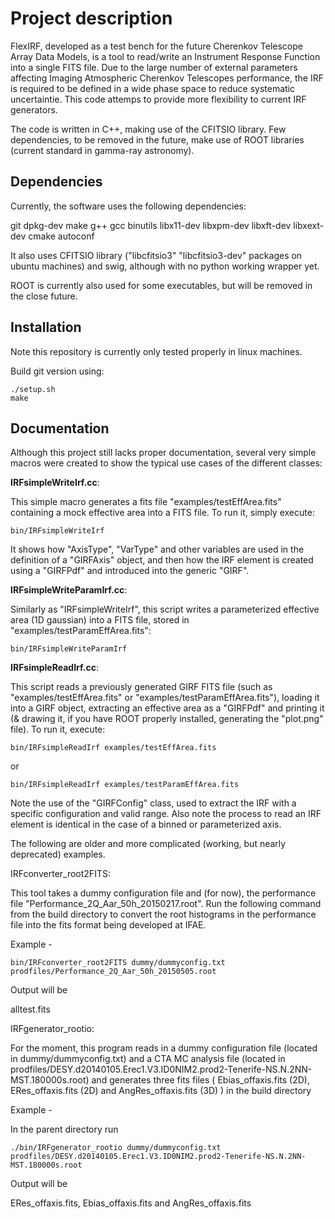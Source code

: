 
Project description
==============

FlexIRF, developed as a test bench for the future Cherenkov Telescope Array Data Models, is a tool to read/write an Instrument Response Function into a single FITS file. Due to the large number of external parameters affecting Imaging Atmospheric Cherenkov Telescopes performance, the IRF is required to be defined in a wide phase space to reduce systematic uncertaintie. This code attemps to provide more flexibility to current IRF generators. 

The code is written in C++, making use of the CFITSIO library. Few dependencies, to be removed in the future, make use of ROOT libraries (current standard in gamma-ray astronomy).


Dependencies
--------------

Currently, the software uses the following dependencies:

git dpkg-dev make g++ gcc binutils libx11-dev libxpm-dev libxft-dev libxext-dev cmake autoconf 

It also uses CFITSIO library ("libcfitsio3" "libcfitsio3-dev" packages on ubuntu machines) and swig, although with no python working wrapper yet.

ROOT is currently also used for some executables, but will be removed in the close future.


Installation
--------------

Note this repository is currently only tested properly in linux machines. 

Build git version using:

```shell
./setup.sh
make
```

Documentation
--------------

Although this project still lacks proper documentation, several very simple macros were created to show the typical use cases of the different classes:

**IRFsimpleWriteIrf.cc**:

This simple macro generates a fits file "examples/testEffArea.fits" containing a mock effective area into a FITS file. To run it, simply execute:

```shell
bin/IRFsimpleWriteIrf
```

It shows how "AxisType", "VarType" and other variables are used in the definition of a "GIRFAxis" object, and then how the IRF element is created using a "GIRFPdf" and introduced into the generic "GIRF".


**IRFsimpleWriteParamIrf.cc**: 

Similarly as "IRFsimpleWriteIrf", this script writes a parameterized effective area (1D gaussian) into a FITS file, stored in "examples/testParamEffArea.fits":

```shell
bin/IRFsimpleWriteParamIrf
```

**IRFsimpleReadIrf.cc**:

This script reads a previously generated GIRF FITS file (such as "examples/testEffArea.fits" or "examples/testParamEffArea.fits"), loading it into a GIRF object, extracting an effective area as a "GIRFPdf" and printing it (& drawing it, if you have ROOT properly installed, generating the "plot.png" file). To run it, execute:

```shell
bin/IRFsimpleReadIrf examples/testEffArea.fits
```

or 

```shell
bin/IRFsimpleReadIrf examples/testParamEffArea.fits
```

Note the use of the "GIRFConfig" class, used to extract the IRF with a specific configuration and valid range. Also note the process to read an IRF element is identical in the case of a binned or parameterized axis.


The following are older and more complicated (working, but nearly deprecated) examples. 

IRFconverter_root2FITS:

This tool takes a dummy configuration file and (for now), the performance file "Performance_2Q_Aar_50h_20150217.root". Run the following
command from the build directory to convert the root histograms in the performance file into the fits format being developed at IFAE.

Example -

```shell
bin/IRFconverter_root2FITS dummy/dummyconfig.txt prodfiles/Performance_2Q_Aar_50h_20150505.root
```

Output will be

alltest.fits

IRFgenerator_rootio:

For the moment, this program reads in a dummy configuration file (located in dummy/dummyconfig.txt) 
and a CTA MC analysis file (located in prodfiles/DESY.d20140105.Erec1.V3.ID0NIM2.prod2-Tenerife-NS.N.2NN-MST.180000s.root) 
and generates three fits files ( Ebias_offaxis.fits (2D), ERes_offaxis.fits (2D) and AngRes_offaxis.fits (3D) ) in the build directory

Example -

In the parent directory run

```shell
./bin/IRFgenerator_rootio dummy/dummyconfig.txt prodfiles/DESY.d20140105.Erec1.V3.ID0NIM2.prod2-Tenerife-NS.N.2NN-MST.180000s.root
```

Output will be 

ERes_offaxis.fits, Ebias_offaxis.fits and AngRes_offaxis.fits

